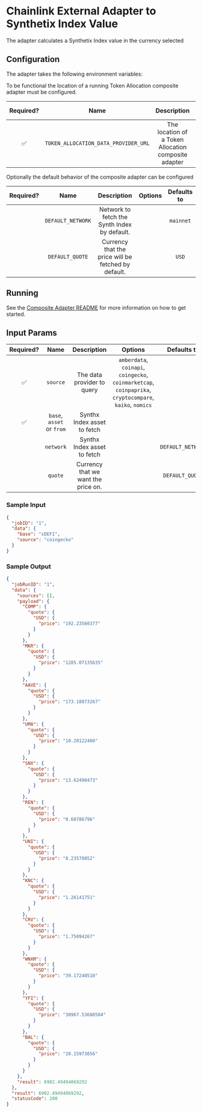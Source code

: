 # Chainlink External Adapter to Synthetix Index Value

The adapter calculates a Synthetix Index value in the currency selected

## Configuration

The adapter takes the following environment variables:

To be functional the location of a running Token Allocation composite adapter must be configured.

| Required? |                 Name                 |                     Description                      | Options | Defaults to |
| :-------: | :----------------------------------: | :--------------------------------------------------: | :-----: | :---------: |
|    ✅     | `TOKEN_ALLOCATION_DATA_PROVIDER_URL` | The location of a Token Allocation composite adapter |         |             |

Optionally the default behavior of the composite adapter can be configured

| Required? |       Name        |                     Description                     | Options | Defaults to |
| :-------: | :---------------: | :-------------------------------------------------: | :-----: | :---------: |
|           | `DEFAULT_NETWORK` |    Network to fetch the Synth Index by default.     |         |  `mainnet`  |
|           |  `DEFAULT_QUOTE`  | Currency that the price will be fetched by default. |         |    `USD`    |

## Running

See the [Composite Adapter README](../README.md) for more information on how to get started.

## Input Params

| Required? |           Name            |             Description             |                                                 Options                                                 |    Defaults to    |
| :-------: | :-----------------------: | :---------------------------------: | :-----------------------------------------------------------------------------------------------------: | :---------------: |
|    ✅     |         `source`          |     The data provider to query      | `amberdata`, `coinapi`, `coingecko`, `coinmarketcap`, `coinpaprika`, `cryptocompare`, `kaiko`, `nomics` |                   |
|    ✅     | `base`, `asset` or `from` |     Synthx Index asset to fetch     |                                                                                                         |                   |
|           |         `network`         |     Synthx Index asset to fetch     |                                                                                                         | `DEFAULT_NETWORK` |
|           |          `quote`          | Currency that we want the price on. |                                                                                                         |  `DEFAULT_QUOTE`  |

### Sample Input

```json
{
  "jobID": "1",
  "data": {
    "base": "sDEFI",
    "source": "coingecko"
  }
}
```

### Sample Output

```json
{
  "jobRunID": "1",
  "data": {
    "sources": [],
    "payload": {
      "COMP": {
        "quote": {
          "USD": {
            "price": "192.23560377"
          }
        }
      },
      "MKR": {
        "quote": {
          "USD": {
            "price": "1285.07135635"
          }
        }
      },
      "AAVE": {
        "quote": {
          "USD": {
            "price": "173.18073267"
          }
        }
      },
      "UMA": {
        "quote": {
          "USD": {
            "price": "10.20122460"
          }
        }
      },
      "SNX": {
        "quote": {
          "USD": {
            "price": "13.62490473"
          }
        }
      },
      "REN": {
        "quote": {
          "USD": {
            "price": "0.68786796"
          }
        }
      },
      "UNI": {
        "quote": {
          "USD": {
            "price": "8.23570852"
          }
        }
      },
      "KNC": {
        "quote": {
          "USD": {
            "price": "1.26141751"
          }
        }
      },
      "CRV": {
        "quote": {
          "USD": {
            "price": "1.75094267"
          }
        }
      },
      "WNXM": {
        "quote": {
          "USD": {
            "price": "39.17240510"
          }
        }
      },
      "YFI": {
        "quote": {
          "USD": {
            "price": "30967.53680584"
          }
        }
      },
      "BAL": {
        "quote": {
          "USD": {
            "price": "20.15973056"
          }
        }
      }
    },
    "result": 6902.49494069292
  },
  "result": 6902.49494069292,
  "statusCode": 200
}
```
